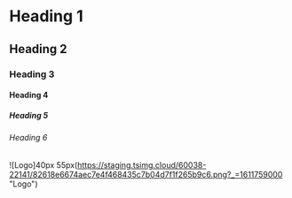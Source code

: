 # Heading 1
## Heading 2
### Heading 3
#### Heading 4
##### Heading 5
###### Heading 6

![Logo]40px 55px(https://staging.tsimg.cloud/60038-22141/82618e6674aec7e4f468435c7b04d7f1f265b9c6.png?_=1611759000 "Logo")
